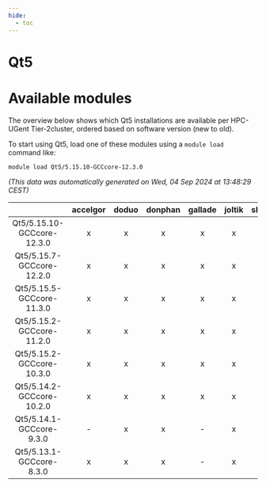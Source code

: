 ```yaml
---
hide:
  - toc
---
```


Qt5
===

# Available modules


The overview below shows which Qt5 installations are available per HPC-UGent Tier-2cluster, ordered based on software version (new to old).

To start using Qt5, load one of these modules using a `module load` command like:

```shell
module load Qt5/5.15.10-GCCcore-12.3.0
```

*(This data was automatically generated on Wed, 04 Sep 2024 at 13:48:29 CEST)*  

| |accelgor|doduo|donphan|gallade|joltik|shinx|skitty|
| :---: | :---: | :---: | :---: | :---: | :---: | :---: | :---: |
|Qt5/5.15.10-GCCcore-12.3.0|x|x|x|x|x|x|x|
|Qt5/5.15.7-GCCcore-12.2.0|x|x|x|x|x|-|x|
|Qt5/5.15.5-GCCcore-11.3.0|x|x|x|x|x|-|x|
|Qt5/5.15.2-GCCcore-11.2.0|x|x|x|x|x|-|x|
|Qt5/5.15.2-GCCcore-10.3.0|x|x|x|x|x|-|x|
|Qt5/5.14.2-GCCcore-10.2.0|x|x|x|x|x|-|x|
|Qt5/5.14.1-GCCcore-9.3.0|-|x|x|-|x|-|x|
|Qt5/5.13.1-GCCcore-8.3.0|x|x|x|-|x|-|x|
